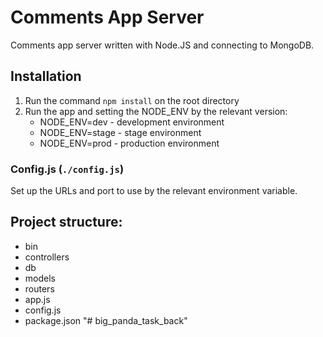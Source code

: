 # Comments App Server
Comments app server written with Node.JS and connecting to MongoDB.

## Installation
1. Run the command `npm install` on the root directory
2. Run the app and setting the NODE_ENV by the relevant version:
   * NODE_ENV=dev - development environment
   * NODE_ENV=stage - stage environment
   * NODE_ENV=prod - production environment

### Config.js (`./config.js`)
Set up the URLs and port to use by the relevant environment variable.

## Project structure:
* bin
* controllers
* db
* models
* routers
* app.js
* config.js
* package.json
"# big_panda_task_back" 
